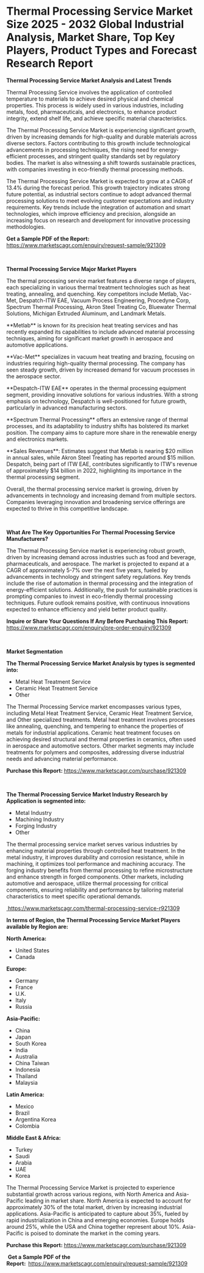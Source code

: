 <p><h1>Thermal Processing Service Market Size 2025 - 2032 Global Industrial Analysis, Market Share, Top Key Players, Product Types and Forecast Research Report</h1></p><p><strong>Thermal Processing Service Market Analysis and Latest Trends</strong></p>
<p><p>Thermal Processing Service involves the application of controlled temperature to materials to achieve desired physical and chemical properties. This process is widely used in various industries, including metals, food, pharmaceuticals, and electronics, to enhance product integrity, extend shelf life, and achieve specific material characteristics.</p><p>The Thermal Processing Service Market is experiencing significant growth, driven by increasing demands for high-quality and durable materials across diverse sectors. Factors contributing to this growth include technological advancements in processing techniques, the rising need for energy-efficient processes, and stringent quality standards set by regulatory bodies. The market is also witnessing a shift towards sustainable practices, with companies investing in eco-friendly thermal processing methods.</p><p>The Thermal Processing Service Market is expected to grow at a CAGR of 13.4% during the forecast period. This growth trajectory indicates strong future potential, as industrial sectors continue to adopt advanced thermal processing solutions to meet evolving customer expectations and industry requirements. Key trends include the integration of automation and smart technologies, which improve efficiency and precision, alongside an increasing focus on research and development for innovative processing methodologies.</p></p>
<p><strong>Get a Sample PDF of the Report:&nbsp;</strong> <a href="https://www.marketscagr.com/enquiry/request-sample/921309?utm_campaign=2954&utm_medium=2&utm_source=Github&utm_content=ia&utm_term=18042025&utm_id=thermal-processing-service">https://www.marketscagr.com/enquiry/request-sample/921309</a></p>
<p>&nbsp;</p>
<p><strong>Thermal Processing Service Major Market Players</strong></p>
<p><p>The thermal processing service market features a diverse range of players, each specializing in various thermal treatment technologies such as heat treating, annealing, and quenching. Key competitors include Metlab, Vac-Met, Despatch-ITW EAE, Vacuum Process Engineering, Procedyne Corp, Spectrum Thermal Processing, Akron Steel Treating Co, Bluewater Thermal Solutions, Michigan Extruded Aluminum, and Landmark Metals.</p><p>**Metlab** is known for its precision heat treating services and has recently expanded its capabilities to include advanced material processing techniques, aiming for significant market growth in aerospace and automotive applications. </p><p>**Vac-Met** specializes in vacuum heat treating and brazing, focusing on industries requiring high-quality thermal processing. The company has seen steady growth, driven by increased demand for vacuum processes in the aerospace sector.</p><p>**Despatch-ITW EAE** operates in the thermal processing equipment segment, providing innovative solutions for various industries. With a strong emphasis on technology, Despatch is well-positioned for future growth, particularly in advanced manufacturing sectors.</p><p>**Spectrum Thermal Processing** offers an extensive range of thermal processes, and its adaptability to industry shifts has bolstered its market position. The company aims to capture more share in the renewable energy and electronics markets.</p><p>**Sales Revenues**: Estimates suggest that Metlab is nearing $20 million in annual sales, while Akron Steel Treating has reported around $15 million. Despatch, being part of ITW EAE, contributes significantly to ITW's revenue of approximately $14 billion in 2022, highlighting its importance in the thermal processing segment.</p><p>Overall, the thermal processing service market is growing, driven by advancements in technology and increasing demand from multiple sectors. Companies leveraging innovation and broadening service offerings are expected to thrive in this competitive landscape.</p></p>
<p>&nbsp;</p>
<p><strong>What Are The Key Opportunities For Thermal Processing Service Manufacturers?</strong></p>
<p><p>The Thermal Processing Service market is experiencing robust growth, driven by increasing demand across industries such as food and beverage, pharmaceuticals, and aerospace. The market is projected to expand at a CAGR of approximately 5-7% over the next five years, fueled by advancements in technology and stringent safety regulations. Key trends include the rise of automation in thermal processing and the integration of energy-efficient solutions. Additionally, the push for sustainable practices is prompting companies to invest in eco-friendly thermal processing techniques. Future outlook remains positive, with continuous innovations expected to enhance efficiency and yield better product quality.</p></p>
<p><strong>Inquire or Share Your Questions If Any Before Purchasing This Report:</strong> <a href="https://www.marketscagr.com/enquiry/pre-order-enquiry/921309?utm_campaign=2954&utm_medium=2&utm_source=Github&utm_content=ia&utm_term=18042025&utm_id=thermal-processing-service">https://www.marketscagr.com/enquiry/pre-order-enquiry/921309</a></p>
<p>&nbsp;</p>
<p><strong>Market Segmentation</strong></p>
<p><strong>The Thermal Processing Service Market Analysis by types is segmented into:</strong></p>
<p><ul><li>Metal Heat Treatment Service</li><li>Ceramic Heat Treatment Service</li><li>Other</li></ul></p>
<p><p>The Thermal Processing Service market encompasses various types, including Metal Heat Treatment Service, Ceramic Heat Treatment Service, and Other specialized treatments. Metal heat treatment involves processes like annealing, quenching, and tempering to enhance the properties of metals for industrial applications. Ceramic heat treatment focuses on achieving desired structural and thermal properties in ceramics, often used in aerospace and automotive sectors. Other market segments may include treatments for polymers and composites, addressing diverse industrial needs and advancing material performance.</p></p>
<p><strong>Purchase this Report:&nbsp;</strong><a href="https://www.marketscagr.com/purchase/921309?utm_campaign=2954&utm_medium=2&utm_source=Github&utm_content=ia&utm_term=18042025&utm_id=thermal-processing-service">https://www.marketscagr.com/purchase/921309</a></p>
<p>&nbsp;</p>
<p><strong>The Thermal Processing Service Market Industry Research by Application is segmented into:</strong></p>
<p><ul><li>Metal Industry</li><li>Machining Industry</li><li>Forging Industry</li><li>Other</li></ul></p>
<p><p>The thermal processing service market serves various industries by enhancing material properties through controlled heat treatment. In the metal industry, it improves durability and corrosion resistance, while in machining, it optimizes tool performance and machining accuracy. The forging industry benefits from thermal processing to refine microstructure and enhance strength in forged components. Other markets, including automotive and aerospace, utilize thermal processing for critical components, ensuring reliability and performance by tailoring material characteristics to meet specific operational demands.</p></p>
<p><a href="https://www.marketscagr.com/thermal-processing-service-r921309?utm_campaign=2954&utm_medium=2&utm_source=Github&utm_content=ia&utm_term=18042025&utm_id=thermal-processing-service">&nbsp;https://www.marketscagr.com/thermal-processing-service-r921309</a></p>
<p><strong>In terms of Region, the Thermal Processing Service Market Players available by Region are:</strong></p>
<p>
    <p> <strong> North America: </strong>
        <ul>
            <li>United States</li>
            <li>Canada</li>
        </ul>
        </p> 
    <p> <strong> Europe: </strong>
        <ul>
            <li>Germany</li>
            <li>France</li>
            <li>U.K.</li>
            <li>Italy</li>
            <li>Russia</li>
        </ul>
        </p> 
    <p> <strong> Asia-Pacific: </strong>
        <ul>
            <li>China</li>
            <li>Japan</li>
            <li>South Korea</li>
            <li>India</li>
            <li>Australia</li>
            <li>China Taiwan</li>
            <li>Indonesia</li>
            <li>Thailand</li>
            <li>Malaysia</li>
        </ul>
        </p> 
    <p> <strong> Latin America: </strong>
        <ul>
            <li>Mexico</li>
            <li>Brazil</li>
            <li>Argentina Korea</li>
            <li>Colombia</li>
        </ul>
        </p> 
    <p> <strong> Middle East & Africa: </strong>
        <ul>
            <li>Turkey</li>
            <li>Saudi</li>
            <li>Arabia</li>
            <li>UAE</li>
            <li>Korea</li>
        </ul>
    </p>
    </p>
<p><p>The Thermal Processing Service Market is projected to experience substantial growth across various regions, with North America and Asia-Pacific leading in market share. North America is expected to account for approximately 30% of the total market, driven by increasing industrial applications. Asia-Pacific is anticipated to capture about 35%, fueled by rapid industrialization in China and emerging economies. Europe holds around 25%, while the USA and China together represent about 10%. Asia-Pacific is poised to dominate the market in the coming years.</p></p>
<p><strong>Purchase this Report: </strong><a href="https://www.marketscagr.com/purchase/921309?utm_campaign=2954&utm_medium=2&utm_source=Github&utm_content=ia&utm_term=18042025&utm_id=thermal-processing-service">https://www.marketscagr.com/purchase/921309</a></p>
<p>&nbsp;<strong>Get a Sample PDF of the Report:&nbsp;&nbsp;</strong><a href="https://www.marketscagr.com/enquiry/request-sample/921309?utm_campaign=2954&utm_medium=2&utm_source=Github&utm_content=ia&utm_term=18042025&utm_id=thermal-processing-service">https://www.marketscagr.com/enquiry/request-sample/921309</a></p>
<p><strong></strong></p>
<p><p></p><p></p><p></p></p>